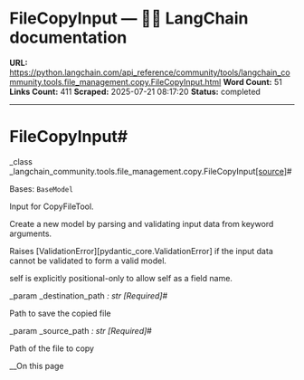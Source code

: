 # FileCopyInput — 🦜🔗 LangChain  documentation

**URL:** https://python.langchain.com/api_reference/community/tools/langchain_community.tools.file_management.copy.FileCopyInput.html
**Word Count:** 51
**Links Count:** 411
**Scraped:** 2025-07-21 08:17:20
**Status:** completed

---

# FileCopyInput\#

_class _langchain\_community.tools.file\_management.copy.FileCopyInput[\[source\]](https://python.langchain.com/api_reference/_modules/langchain_community/tools/file_management/copy.html#FileCopyInput)\#     

Bases: `BaseModel`

Input for CopyFileTool.

Create a new model by parsing and validating input data from keyword arguments.

Raises \[ValidationError\]\[pydantic\_core.ValidationError\] if the input data cannot be validated to form a valid model.

self is explicitly positional-only to allow self as a field name.

_param _destination\_path _: str_ _\[Required\]_\#     

Path to save the copied file

_param _source\_path _: str_ _\[Required\]_\#     

Path of the file to copy

__On this page